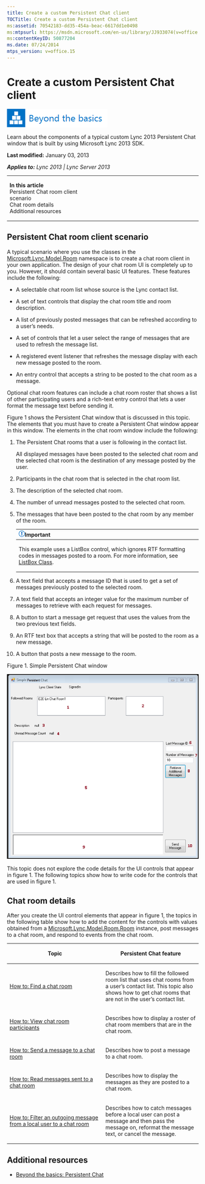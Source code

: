 ```yaml
---
title: Create a custom Persistent Chat client
TOCTitle: Create a custom Persistent Chat client
ms:assetid: 70542183-dd35-454a-beac-6617dd1e0498
ms:mtpsurl: https://msdn.microsoft.com/en-us/library/JJ933074(v=office.15)
ms:contentKeyID: 50877204
ms.date: 07/24/2014
mtps_version: v=office.15
---
```


# Create a custom Persistent Chat client

![Beyond the basics topic](images/JJ937254.mod_icon_beyondbasics_long(Office.15).png "Beyond the basics topic")

Learn about the components of a typical custom Lync 2013 Persistent Chat window that is built by using Microsoft Lync 2013 SDK.

**Last modified:** January 03, 2013

***Applies to:** Lync 2013 | Lync Server 2013*

<table>
<colgroup>
<col style="width: 50%" />
<col style="width: 50%" />
</colgroup>
<tbody>
<tr class="odd">
<td><p><strong>In this article</strong><br />
Persistent Chat room client scenario<br />
Chat room details<br />
Additional resources</p></td>
<td><p></p>
<p></p></td>
</tr>
</tbody>
</table>

## Persistent Chat room client scenario

A typical scenario where you use the classes in the [Microsoft.Lync.Model.Room](https://msdn.microsoft.com/en-us/library/jj277187\(v=office.15\)) namespace is to create a chat room client in your own application. The design of your chat room UI is completely up to you. However, it should contain several basic UI features. These features include the following:

  - A selectable chat room list whose source is the Lync contact list.

  - A set of text controls that display the chat room title and room description.

  - A list of previously posted messages that can be refreshed according to a user’s needs.

  - A set of controls that let a user select the range of messages that are used to refresh the message list.

  - A registered event listener that refreshes the message display with each new message posted to the room.

  - An entry control that accepts a string to be posted to the chat room as a message.

Optional chat room features can include a chat room roster that shows a list of other participating users and a rich-text entry control that lets a user format the message text before sending it.

Figure 1 shows the Persistent Chat window that is discussed in this topic. The elements that you must have to create a Persistent Chat window appear in this window. The elements in the chat room window include the following:

1.  The Persistent Chat rooms that a user is following in the contact list.
    
    All displayed messages have been posted to the selected chat room and the selected chat room is the destination of any message posted by the user.

2.  Participants in the chat room that is selected in the chat room list.

3.  The description of the selected chat room.

4.  The number of unread messages posted to the selected chat room.

5.  The messages that have been posted to the chat room by any member of the room.
    
    <table>
    <colgroup>
    <col style="width: 100%" />
    </colgroup>
    <thead>
    <tr class="header">
    <th><img src="images/JJ933089.alert_caution(Office.15).gif" title="Important note" alt="Important note" /><strong>Important</strong></th>
    </tr>
    </thead>
    <tbody>
    <tr class="odd">
    <td><p>This example uses a ListBox control, which ignores RTF formatting codes in messages posted to a room. For more information, see <a href="http://msdn.microsoft.com/en-us/library/system.windows.forms.listbox.aspx">ListBox Class</a>.</p></td>
    </tr>
    </tbody>
    </table>

6.  A text field that accepts a message ID that is used to get a set of messages previously posted to the selected room.

7.  A text field that accepts an integer value for the maximum number of messages to retrieve with each request for messages.

8.  A button to start a message get request that uses the values from the two previous text fields.

9.  An RTF text box that accepts a string that will be posted to the room as a new message.

10. A button that posts a new message to the room.

Figure 1. Simple Persistent Chat window

  
![Simple Group Chat Client](images/JJ933074.UC_OCS15ConLyncClient_HowToCreateachatclient(Office.15).png "Simple Group Chat Client")

This topic does not explore the code details for the UI controls that appear in figure 1. The following topics show how to write code for the controls that are used in figure 1.

## Chat room details

After you create the UI control elements that appear in figure 1, the topics in the following table show how to add the content for the controls with values obtained from a [Microsoft.Lync.Model.Room.Room](https://msdn.microsoft.com/en-us/library/jj266467\(v=office.15\)) instance, post messages to a chat room, and respond to events from the chat room.

<table>
<colgroup>
<col style="width: 50%" />
<col style="width: 50%" />
</colgroup>
<thead>
<tr class="header">
<th><p>Topic</p></th>
<th><p>Persistent Chat feature</p></th>
</tr>
</thead>
<tbody>
<tr class="odd">
<td><p><a href="how-to-find-a-chat-room.md">How to: Find a chat room</a></p></td>
<td><p>Describes how to fill the followed room list that uses chat rooms from a user’s contact list. This topic also shows how to get chat rooms that are not in the user’s contact list.</p></td>
</tr>
<tr class="even">
<td><p><a href="how-to-view-chat-room-participants.md">How to: View chat room participants</a></p></td>
<td><p>Describes how to display a roster of chat room members that are in the chat room.</p></td>
</tr>
<tr class="odd">
<td><p><a href="how-to-send-a-message-to-a-chat-room.md">How to: Send a message to a chat room</a></p></td>
<td><p>Describes how to post a message to a chat room.</p></td>
</tr>
<tr class="even">
<td><p><a href="how-to-read-messages-sent-to-a-chat-room.md">How to: Read messages sent to a chat room</a></p></td>
<td><p>Describes how to display the messages as they are posted to a chat room.</p></td>
</tr>
<tr class="odd">
<td><p><a href="how-to-filter-an-outgoing-message-from-a-local-user-to-a-chat-room.md">How to: Filter an outgoing message from a local user to a chat room</a></p></td>
<td><p>Describes how to catch messages before a local user can post a message and then pass the message on, reformat the message text, or cancel the message.</p></td>
</tr>
</tbody>
</table>

## Additional resources

  - [Beyond the basics: Persistent Chat](beyond-the-basics-persistent-chat.md)

